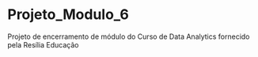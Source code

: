 # Projeto_Modulo_6
Projeto de encerramento de módulo do Curso de Data Analytics fornecido pela Resília Educação
